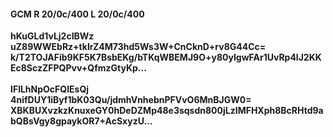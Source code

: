 #### GCM R 20/0c/400 L 20/0c/400
**hKuGLd1vLj2cIBWz**<br/>**uZ89WWEbRz+tkIrZ4M73hd5Ws3W+CnCknD+rv8G44Cc=**<br/>**k/T2TOJAFib9KF5K7BsbEKg/bTKqWBEMJ9O+y80yIgwFAr1UvRp4lJ2KKEc8SczZFPQPvv+QfmzGtyKp...**<br/><br/>
**IFlLhNpOcFQIEsQj**<br/>**4nifDUY1iByf1bK03Qu/jdmhVnhebnPFVvO6MnBJGW0=**<br/>**XBKBUXvzkzKnuxeGY0hDeDZMp48e3sqsdn800jLzIMFHXph8BcRHtd9abQBsVgy8gpaykOR7+AcSxyzU...**